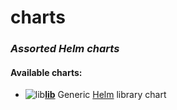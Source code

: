 # charts
### *Assorted Helm charts*
#### Available charts:
- ![lib](images/lib.ico)[**lib**](lib) Generic [Helm](https://helm.sh) library chart
